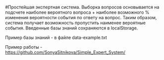 #Простейшая экспертная система. 
Выборка вопросов основывается на подсчете наиболее вероятного вопроса + наиболее возможного % изменения вероятности события по ответу на вопрос. Таким образом, система получает возможность пропустить наименее вероятные события. Введенные базы знаний сохраняются в localStorage.

Пример базы знаний - в файле data-example.txt

Пример работы  - https://github.com/SonyaSitnikova/Simple_Expert_System/